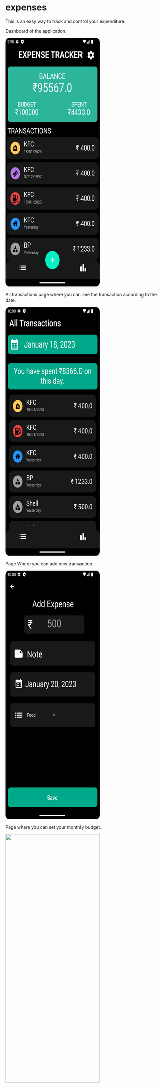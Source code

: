 # expenses

This is an easy way to track and control your expenditure.


Dashboard of the application.


<img src="https://github.com/Atharva17062002/expenses/blob/master/assets/Screenshot_20230120_215901.png" width="300" height="787">



All transactions page where you can see the transaction according to the date.


<img src="https://github.com/Atharva17062002/expenses/blob/master/assets/Screenshot_20230120_220041.png" width="300" height="787">



Page Where you can add new transaction.


<img src="https://github.com/Atharva17062002/expenses/blob/master/assets/Screenshot_20230120_220055.png" width="300" height="787">


Page where you can set your monthly budget.


<img src="(https://github.com/Atharva17062002/expenses/blob/master/assets/Screenshot_20230120_220108.png)" width="300" height="787">

